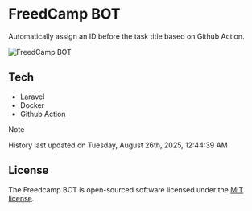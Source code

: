# FreedCamp BOT

Automatically assign an ID before the task title based on Github Action.

![FreedCamp BOT](https://repository-images.githubusercontent.com/737932867/7d34798b-2680-471c-b089-a78a718d3d6a)

## Tech

- Laravel
- Docker
- Github Action

> [!NOTE]  
> History last updated on Tuesday, August 26th, 2025, 12:44:39 AM

## License

The Freedcamp BOT is open-sourced software licensed under the [MIT license](https://opensource.org/licenses/MIT).
